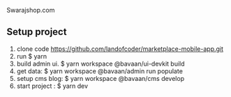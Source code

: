 Swarajshop.com

## Setup project

1. clone code https://github.com/landofcoder/marketplace-mobile-app.git
2. run $ yarn
3. build admin ui. $ yarn workspace @bavaan/ui-devkit build
4. get data: $ yarn workspace @bavaan/admin run populate
5. setup cms blog: $ yarn workspace @bavaan/cms develop
6. start project : $ yarn dev